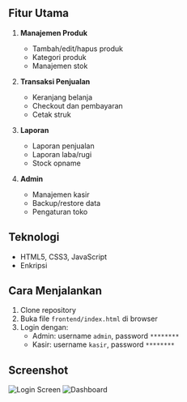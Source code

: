 
## Fitur Utama

1. **Manajemen Produk**
   - Tambah/edit/hapus produk
   - Kategori produk
   - Manajemen stok

2. **Transaksi Penjualan**
   - Keranjang belanja
   - Checkout dan pembayaran
   - Cetak struk

3. **Laporan**
   - Laporan penjualan
   - Laporan laba/rugi
   - Stock opname

4. **Admin**
   - Manajemen kasir
   - Backup/restore data
   - Pengaturan toko

## Teknologi

- HTML5, CSS3, JavaScript
- Enkripsi

## Cara Menjalankan

1. Clone repository
2. Buka file `frontend/index.html` di browser
3. Login dengan:
   - Admin: username `admin`, password `********`
   - Kasir: username `kasir`, password `********`

## Screenshot

![Login Screen](/screenshots/login.png)
![Dashboard](/screenshots/dashboard.png)
